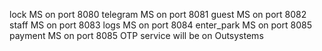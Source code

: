 lock MS on port 8080
telegram MS on port 8081
guest MS on port 8082
staff MS on port 8083
logs MS on port 8084
enter_park MS on port 8085
payment MS on port 8085
OTP service will be on Outsystems
